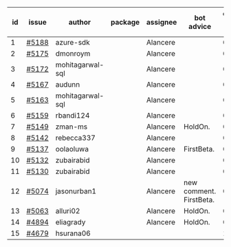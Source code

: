 | id | issue | author | package | assignee | bot advice | created date of issue | target release date | date from target |
| ------ | ------ | ------ | ------ | ------ | ------ | ------ | ------ | :-----: |
| 1 | [#5188](https://github.com/Azure/sdk-release-request/issues/5188) | azure-sdk |  | Alancere |  | 05-08 | 05-24 |  |
| 2 | [#5175](https://github.com/Azure/sdk-release-request/issues/5175) | dmonroym |  | Alancere |  | 04-30 | 05-24 |  |
| 3 | [#5172](https://github.com/Azure/sdk-release-request/issues/5172) | mohitagarwal-sql |  | Alancere |  | 04-30 | 05-24 |  |
| 4 | [#5167](https://github.com/Azure/sdk-release-request/issues/5167) | audunn |  | Alancere |  | 04-29 | 05-24 |  |
| 5 | [#5163](https://github.com/Azure/sdk-release-request/issues/5163) | mohitagarwal-sql |  | Alancere |  | 04-24 | 05-24 |  |
| 6 | [#5159](https://github.com/Azure/sdk-release-request/issues/5159) | rbandi124 |  | Alancere |  | 04-24 | 05-24 |  |
| 7 | [#5149](https://github.com/Azure/sdk-release-request/issues/5149) | zman-ms |  | Alancere | HoldOn. | 04-24 | 05-24 |  |
| 8 | [#5142](https://github.com/Azure/sdk-release-request/issues/5142) | rebecca337 |  | Alancere |  | 04-23 | 05-24 |  |
| 9 | [#5137](https://github.com/Azure/sdk-release-request/issues/5137) | oolaoluwa |  | Alancere | FirstBeta. | 04-16 | 05-24 |  |
| 10 | [#5132](https://github.com/Azure/sdk-release-request/issues/5132) | zubairabid |  | Alancere |  | 04-12 | 05-24 |  |
| 11 | [#5130](https://github.com/Azure/sdk-release-request/issues/5130) | zubairabid |  | Alancere |  | 04-12 | 05-24 |  |
| 12 | [#5074](https://github.com/Azure/sdk-release-request/issues/5074) | jasonurban1 |  | Alancere | new comment. FirstBeta. | 03-22 | 05-24 |  |
| 13 | [#5063](https://github.com/Azure/sdk-release-request/issues/5063) | alluri02 |  | Alancere | HoldOn. | 03-20 | 04-26 |  |
| 14 | [#4894](https://github.com/Azure/sdk-release-request/issues/4894) | eliagrady |  | Alancere | HoldOn. | 01-18 | 04-26 |  |
| 15 | [#4679](https://github.com/Azure/sdk-release-request/issues/4679) | hsurana06 |  |  |  | 10-23 |  | 0 |
